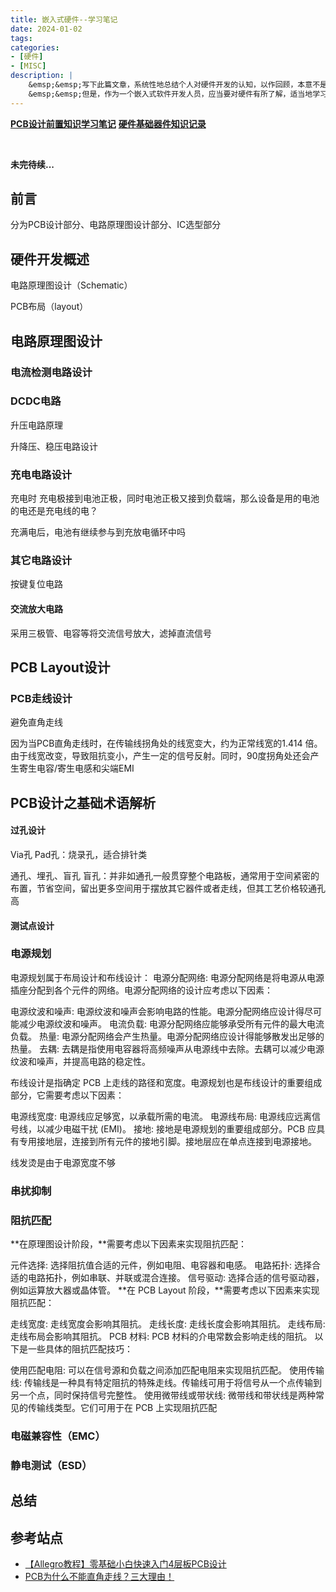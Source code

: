 ```yaml
---
title: 嵌入式硬件--学习笔记
date: 2024-01-02
tags:
categories:
- [硬件]
- [MISC]
description: |
    &emsp;&emsp;写下此篇文章，系统性地总结个人对硬件开发的认知，以作回顾，本意不是为了深入硬件开发，因为每个细分领域的差异都是巨大的，而人的精力是有限的。<br>
    &emsp;&emsp;但是，作为一个嵌入式软件开发人员，应当要对硬件有所了解，适当地学习认识硬件，相信对嵌入式开发本业也能起到一定的反哺作用。
---
```



[**PCB设计前置知识学习笔记**](/2024/01/01/PCB设计前置知识笔记)
[**硬件基础器件知识记录**](/2024/01/01/硬件基础器件知识简述)

<br>

**未完待续...**


## 前言

分为PCB设计部分、电路原理图设计部分、IC选型部分

## 硬件开发概述

电路原理图设计（Schematic）

PCB布局（layout）

## 电路原理图设计

### 电流检测电路设计


###  DCDC电路

升压电路原理

升降压、稳压电路设计


### 充电电路设计

充电时 充电极接到电池正极，同时电池正极又接到负载端，那么设备是用的电池的电还是充电线的电？


充满电后，电池有继续参与到充放电循环中吗


### 其它电路设计

按键复位电路

#### 交流放大电路

采用三极管、电容等将交流信号放大，滤掉直流信号

## PCB Layout设计

### PCB走线设计

避免直角走线

因为当PCB直角走线时，在传输线拐角处的线宽变大，约为正常线宽的1.414 倍。由于线宽改变，导致阻抗变小，产生一定的信号反射。同时，90度拐角处还会产生寄生电容/寄生电感和尖端EMI

## PCB设计之基础术语解析

#### 过孔设计

Via孔
Pad孔：烧录孔，适合排针类

通孔、埋孔、盲孔
盲孔：并非如通孔一般贯穿整个电路板，通常用于空间紧密的布置，节省空间，留出更多空间用于摆放其它器件或者走线，但其工艺价格较通孔高


#### 测试点设计


### 电源规划

电源规划属于布局设计和布线设计：
电源分配网络: 电源分配网络是将电源从电源插座分配到各个元件的网络。电源分配网络的设计应考虑以下因素：

电源纹波和噪声: 电源纹波和噪声会影响电路的性能。电源分配网络应设计得尽可能减少电源纹波和噪声。
电流负载: 电源分配网络应能够承受所有元件的最大电流负载。
热量: 电源分配网络会产生热量。电源分配网络应设计得能够散发出足够的热量。
去耦: 去耦是指使用电容器将高频噪声从电源线中去除。去耦可以减少电源纹波和噪声，并提高电路的稳定性。

布线设计是指确定 PCB 上走线的路径和宽度。电源规划也是布线设计的重要组成部分，它需要考虑以下因素：

电源线宽度: 电源线应足够宽，以承载所需的电流。
电源线布局: 电源线应远离信号线，以减少电磁干扰 (EMI)。
接地: 接地是电源规划的重要组成部分。PCB 应具有专用接地层，连接到所有元件的接地引脚。接地层应在单点连接到电源接地。

线发烫是由于电源宽度不够

### 串扰抑制

### 阻抗匹配

**在原理图设计阶段，**需要考虑以下因素来实现阻抗匹配：

元件选择: 选择阻抗值合适的元件，例如电阻、电容器和电感。
电路拓扑: 选择合适的电路拓扑，例如串联、并联或混合连接。
信号驱动: 选择合适的信号驱动器，例如运算放大器或晶体管。
**在 PCB Layout 阶段，**需要考虑以下因素来实现阻抗匹配：

走线宽度: 走线宽度会影响其阻抗。
走线长度: 走线长度会影响其阻抗。
走线布局: 走线布局会影响其阻抗。
PCB 材料: PCB 材料的介电常数会影响走线的阻抗。
以下是一些具体的阻抗匹配技巧：

使用匹配电阻: 可以在信号源和负载之间添加匹配电阻来实现阻抗匹配。
使用传输线: 传输线是一种具有特定阻抗的特殊走线。传输线可用于将信号从一个点传输到另一个点，同时保持信号完整性。
使用微带线或带状线: 微带线和带状线是两种常见的传输线类型。它们可用于在 PCB 上实现阻抗匹配

### 电磁兼容性（EMC）

### 静电测试（ESD）


## 总结


## 参考站点


- [【Allegro教程】零基础小白快速入门4层板PCB设计](https://www.bilibili.com/video/BV1d4411R74r/?spm_id_from=333.337.search-card.all.click&vd_source=82e85569f7427ac31cbd67ec7206aa00)
- [PCB为什么不能直角走线？三大理由！](https://mp.weixin.qq.com/s/YeJILgNylGv386t_LCj2zA)

